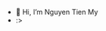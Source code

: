 - 👋 Hi, I’m Nguyen Tien My
-  :>

<!---
tienmynguyen/tienmynguyen is a ✨ special ✨ repository because its `README.md` (this file) appears on your GitHub profile.
You can click the Preview link to take a look at your changes.
--->
